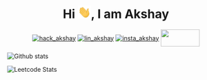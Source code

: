 <h1 align="center">Hi <img src="https://raw.githubusercontent.com/Trevor-akshay/Trevor-akshay/main/hi.gif" width="30px">, I am Akshay </h1>

<p align="center">
<a href="https://www.hackerrank.com/trevorakshay" target="blank"><img align="center" src="https://img.shields.io/badge/-Hackerrank-2EC866?style=for-the-badge&logo=HackerRank&logoColor=white" alt="hack_akshay" height="40" width="90" /></a>
<a href="https://www.linkedin.com/in/akshay-s-7463411b4/" target="blank"><img align="center" src="https://img.shields.io/badge/LinkedIn-0077B5?style=for-the-badge&logo=linkedin&logoColor=white" alt="lin_akshay" height="40" width="90" /></a>  
<a href="https://www.instagram.com/trevor__akshay/" target="blank"><img align="center" src="https://img.shields.io/badge/Instagram-E4405F?style=for-the-badge&logo=instagram&logoColor=white" alt="insta_akshay" height="40" width="90" /></a>
 <a href = "mailto: trevorakshay@gmail.com"><img align="center" src="https://img.shields.io/badge/Gmail-D14836?style=for-the-badge&logo=gmail&logoColor=white" height="40" width="90" /></a>
</p>

![Github stats](https://github-readme-stats.vercel.app/api?username=Trevor-akshay)


![Leetcode Stats](https://leetcode.card.workers.dev/?username=Trevor-akshay&style=dark)


